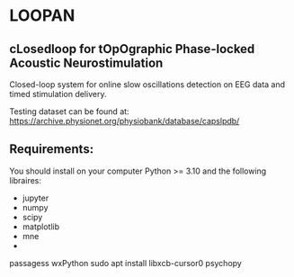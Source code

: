 # LOOPAN
## c**L**osedloop for t**O**p**O**graphic **P**hase-locked **A**coustic **N**eurostimulation
Closed-loop system for online slow oscillations detection on EEG data and timed stimulation delivery.

Testing dataset can be found at: https://archive.physionet.org/physiobank/database/capslpdb/

## Requirements:
You should install on your computer Python >= 3.10 and the following libraires:
- jupyter
- numpy
- scipy
- matplotlib
- mne
- 


passagess
wxPython
sudo apt install libxcb-cursor0
psychopy 